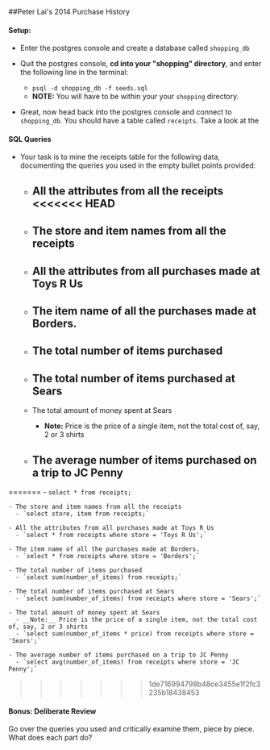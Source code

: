 ##Peter Lai's 2014 Purchase History

#### Setup:

- Enter the postgres console and create a database called `shopping_db`
- Quit the postgres console, __cd into your "shopping" directory__, and enter the following line in the terminal:
  - `psql -d shopping_db -f seeds.sql`
  - __NOTE:__ You will have to be within your your `shopping` directory.

- Great, now head back into the postgres console and connect to `shopping_db`. You should have a table called `receipts`. Take a look at the 

#### SQL Queries
- Your task is to mine the receipts table for the following data, documenting the queries you used in the empty bullet points provided:
    - All the attributes from all the receipts
<<<<<<< HEAD
      - 

    - The store and item names from all the receipts
      - 

    - All the attributes from all purchases made at Toys R Us
      - 

    - The item name of all the purchases made at Borders.
      - 

    - The total number of items purchased
      - 

    - The total number of items purchased at Sears
      - 

    - The total amount of money spent at Sears
      - __Note:__ Price is the price of a single item, not the total cost of, say, 2 or 3 shirts

    - The average number of items purchased on a trip to JC Penny
      - 
=======
      - `select * from receipts;`

    - The store and item names from all the receipts
      - `select store, item from receipts;`

    - All the attributes from all purchases made at Toys R Us
      - `select * from receipts where store = 'Toys R Us';`

    - The item name of all the purchases made at Borders.
      - `select * from receipts where store = 'Borders';`

    - The total number of items purchased
      - `select sum(number_of_items) from receipts;`

    - The total number of items purchased at Sears
      - `select sum(number_of_items) from receipts where store = 'Sears';`

    - The total amount of money spent at Sears
      - __Note:__ Price is the price of a single item, not the total cost of, say, 2 or 3 shirts
      - `select sum(number_of_items * price) from receipts where store = 'Sears';`

    - The average number of items purchased on a trip to JC Penny
      - `select avg(number_of_items) from receipts where store = 'JC Penny';`
>>>>>>> 1de716994798b48ce3455e1f2fc3235b18438453

#### Bonus: Deliberate Review

Go over the queries you used and critically examine them, piece by piece. What does each part do?


    

